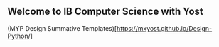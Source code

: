 ## Welcome to IB Computer Science with Yost

(MYP Design Summative Templates)[https://mxyost.github.io/Design-Python/]
